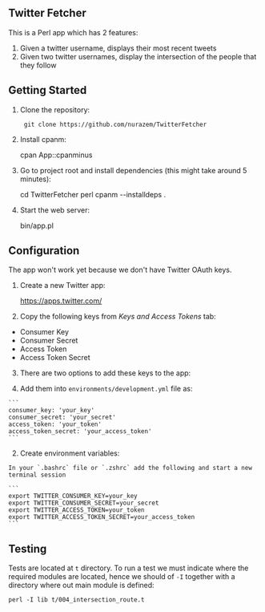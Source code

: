 ## Twitter Fetcher

This is a Perl app which has 2 features:

1. Given a twitter username, displays their most recent tweets
2. Given two twitter usernames, display the intersection of the people that they follow

## Getting Started

1. Clone the repository:

        git clone https://github.com/nurazem/TwitterFetcher


2. Install cpanm:

    cpan App::cpanminus


3. Go to project root and install dependencies (this might take around 5 minutes):

    cd TwitterFetcher
    perl cpanm --installdeps .


4. Start the web server:

    bin/app.pl


## Configuration

The app won't work yet because we don't have Twitter OAuth keys.

1. Create a new Twitter app:

    https://apps.twitter.com/

2. Copy the following keys from _Keys and Access Tokens_ tab:

  * Consumer Key
  * Consumer Secret
  * Access Token
  * Access Token Secret

3. There are two options to add these keys to the app:

  1. Add them into `environments/development.yml` file as:

    ```
    consumer_key: 'your_key'
    consumer_secret: 'your_secret'
    access_token: 'your_token'
    access_token_secret: 'your_access_token'
    ```
  2. Create environment variables:

    In your `.bashrc` file or `.zshrc` add the following and start a new terminal session

    ```
    export TWITTER_CONSUMER_KEY=your_key
    export TWITTER_CONSUMER_SECRET=your_secret
    export TWITTER_ACCESS_TOKEN=your_token
    export TWITTER_ACCESS_TOKEN_SECRET=your_access_token
    ```

## Testing

Tests are located at `t` directory. To run a test we must indicate where the required modules are located, hence we should of `-I` together with a directory where out main module is defined:

    perl -I lib t/004_intersection_route.t

